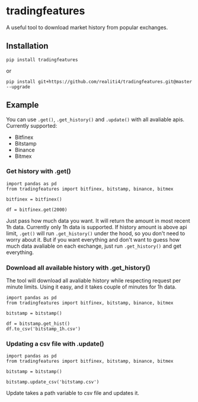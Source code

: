 # tradingfeatures
A useful tool to download market history from popular exchanges.


## Installation

    pip install tradingfeatures

or	

    pip install git+https://github.com/realiti4/tradingfeatures.git@master --upgrade

## Example
You can use `.get()`, `.get_history()` and `.update()` with all avaliable apis. Currently supported:

* Bitfinex
* Bitstamp
* Binance
* Bitmex

### Get history with .get()

    import pandas as pd
    from tradingfeatures import bitfinex, bitstamp, binance, bitmex

    bitfinex = bitfinex()

    df = bitfinex.get(2000)

Just pass how much data you want. It will return the amount in most recent 1h data. Currently only 1h data is supported. If history amount is above api limit, `.get()` will run `.get_history()` under the hood, so you don't need to worry about it. But if you want everything and don't want to guess how much data avaliable on each exchange, just run `.get_history()` and get everything.

### Download all available history with .get_history()
The tool will download all avaliable history while respecting request per minute limits. Using it easy, and it takes couple of minutes for 1h data.

    import pandas as pd
    from tradingfeatures import bitfinex, bitstamp, binance, bitmex

    bitstamp = bitstamp()
    
    df = bitstamp.get_hist()
    df.to_csv('bitstamp_1h.csv') 

### Updating a csv file with .update()

    import pandas as pd
    from tradingfeatures import bitfinex, bitstamp, binance, bitmex

    bitstamp = bitstamp()
    
    bitstamp.update_csv('bitstamp.csv')    

Update takes a path variable to csv file and updates it.
